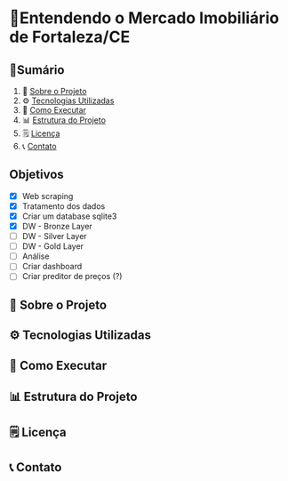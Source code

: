 # 🏡Entendendo o Mercado Imobiliário de Fortaleza/CE

## 📜Sumário
1. 📌 [Sobre o Projeto](#-sobre-o-projeto)
2. ⚙️ [Tecnologias Utilizadas](#️-tecnologias-utilizadas)
3. 🚀 [Como Executar](#-como-executar)
4. 📊 [Estrutura do Projeto](#-estrutura-do-projeto)
5. 🗒️ [Licença](#️-licença)
6. 📞 [Contato](#-contato)

## Objetivos
- [x] Web scraping
- [x] Tratamento dos dados
- [x] Criar um database sqlite3
- [x] DW - Bronze Layer
- [ ] DW - Silver Layer
- [ ] DW - Gold Layer
- [ ] Análise 
- [ ] Criar dashboard
- [ ] Criar preditor de preços (?)

## 📌 Sobre o Projeto

## ⚙️ Tecnologias Utilizadas

## 🚀 Como Executar

## 📊 Estrutura do Projeto

## 🗒️ Licença

## 📞 Contato
